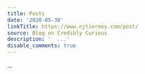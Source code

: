 ```yaml
---
title: Posts
date: '2020-05-30'
linkTitle: https://www.njtierney.com/post/
source: Blog on Credibly Curious
description: '  ...'
disable_comments: true
---
```

  ...